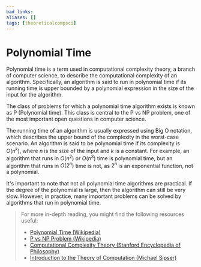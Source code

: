 ```yaml
---
bad_links: 
aliases: []
tags: [theoreticalcompsci]
---
```

# Polynomial Time

Polynomial time is a term used in computational complexity theory, a branch of computer science, to describe the computational complexity of an algorithm. Specifically, an algorithm is said to run in polynomial time if its running time is upper bounded by a polynomial expression in the size of the input for the algorithm.

The class of problems for which a polynomial time algorithm exists is known as P (Polynomial time). This class is central to the P vs NP problem, one of the most important open questions in computer science.

The running time of an algorithm is usually expressed using Big O notation, which describes the upper bound of the complexity in the worst-case scenario. An algorithm is said to be polynomial time if its complexity is $O(n^k)$, where $n$ is the size of the input and $k$ is a constant. For example, an algorithm that runs in $O(n^2)$ or $O(n^3)$ time is polynomial time, but an algorithm that runs in $O(2^n)$ time is not, as $2^n$ is an exponential function, not a polynomial.

It's important to note that not all polynomial time algorithms are practical. If the degree of the polynomial is large, then the algorithm can still be very slow. However, in practice, many important problems can be solved by algorithms that run in polynomial time.

> For more in-depth reading, you might find the following resources useful:
> - [Polynomial Time (Wikipedia)](https://www.google.com/search?q=Polynomial+Time+site:wikipedia.org)
> - [P vs NP Problem (Wikipedia)](https://www.google.com/search?q=P+vs+NP+Problem+site:wikipedia.org)
> - [Computational Complexity Theory (Stanford Encyclopedia of Philosophy)](https://www.google.com/search?q=Computational+Complexity+Theory+site:plato.stanford.edu)
> - [Introduction to the Theory of Computation (Michael Sipser)](https://www.google.com/search?q=Introduction+to+the+Theory+of+Computation+Michael+Sipser)